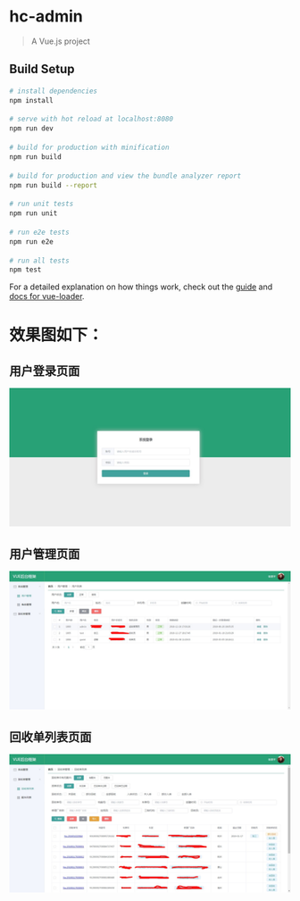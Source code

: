 # hc-admin

> A Vue.js project

## Build Setup

``` bash
# install dependencies
npm install

# serve with hot reload at localhost:8080
npm run dev

# build for production with minification
npm run build

# build for production and view the bundle analyzer report
npm run build --report

# run unit tests
npm run unit

# run e2e tests
npm run e2e

# run all tests
npm test
```

For a detailed explanation on how things work, check out the [guide](http://vuejs-templates.github.io/webpack/) and [docs for vue-loader](http://vuejs.github.io/vue-loader).
# 效果图如下：

## 用户登录页面
![用户登录](https://raw.githubusercontent.com/zephyr520/hc-admin/master/login.jpg)
## 用户管理页面
![用户列表](https://raw.githubusercontent.com/zephyr520/hc-admin/master/user.jpg)
## 回收单列表页面
![回收单列表](https://raw.githubusercontent.com/zephyr520/hc-admin/master/recycle.jpg)
